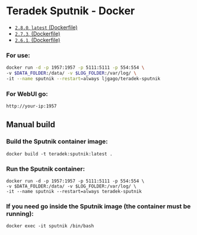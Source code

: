 
# Teradek Sputnik - Docker

* [`2.8.0`, `latest` (Dockerfile)](https://github.com/ljgago/teradek-sputnik/blob/6f324f3de4e1952450e3f292a24ab389be46b5f8/Dockerfile)
* [`2.7.3`, (Dockerfile)](https://github.com/ljgago/teradek-sputnik/blob/7cf30527c1b2d7d98ba44edb63b714a2e2eab60f/Dockerfile)
* [`2.6.1`, (Dockerfile)](https://github.com/ljgago/teradek-sputnik/blob/55e8b570ff8b8ea91f2deefea77695f62f5266f0/Dockerfile)

### For use:

``` bash
docker run -d -p 1957:1957 -p 5111:5111 -p 554:554 \
-v $DATA_FOLDER:/data/ -v $LOG_FOLDER:/var/log/ \
-it --name sputnik --restart=always ljgago/teradek-sputnik
```

### For WebUI go:

``` html
http://your-ip:1957
```

## Manual build

### Build the Sputnik container image:

```
docker build -t teradek:sputnik:latest .
```

### Run the Sputnik container:

```
docker run -d -p 1957:1957 -p 5111:5111 -p 554:554 \
-v $DATA_FOLDER:/data/ -v $LOG_FOLDER:/var/log/ \
-it --name sputnik --restart=always teradek-sputnik
```

### If you need go inside the Sputnik image (the container must be running):

```
docker exec -it sputnik /bin/bash
```

